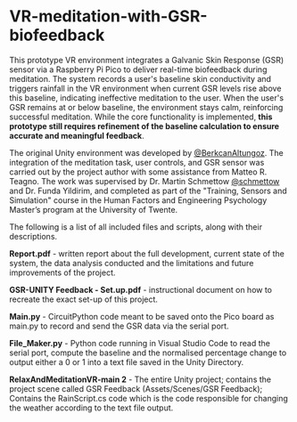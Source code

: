 # VR-meditation-with-GSR-biofeedback
This prototype VR environment integrates a Galvanic Skin Response (GSR) sensor via a Raspberry Pi Pico to deliver real-time biofeedback during meditation. The system records a user's baseline skin conductivity and triggers rainfall in the VR environment when current GSR levels rise above this baseline, indicating ineffective meditation to the user. When the user's GSR remains at or below baseline, the environment stays calm, reinforcing successful meditation. While the core functionality is implemented, **this prototype still requires refinement of the baseline calculation to ensure accurate and meaningful feedback**.

The original Unity environment was developed by [@BerkcanAltungoz](https://github.com/BerkcanAltungoz). The integration of the meditation task, user controls, and GSR sensor was carried out by the project author with some assistance from Matteo R. Teagno. The work was supervised by Dr. Martin Schmettow [@schmettow](https://github.com/schmettow) and Dr. Funda Yildirim, and completed as part of the "Training, Sensors and Simulation" course in the Human Factors and Engineering Psychology Master’s program at the University of Twente.

The following is a list of all included files and scripts, along with their descriptions.

**Report.pdf** - written report about the full development, current state of the system, the data analysis conducted and the limitations and future improvements of the project. 

**GSR-UNITY Feedback - Set.up.pdf** - instructional document on how to recreate the exact set-up of this project.

**Main.py** - CircuitPython code meant to be saved onto the Pico board as main.py to record and send the GSR data via the serial port.

**File_Maker.py** - Python code running in Visual Studio Code to read the serial port, compute the baseline and the normalised percentage change to output either a 0 or 1 into a text file saved in the Unity Directory.

**RelaxAndMeditationVR-main 2** - The entire Unity project; contains the project scene called GSR Feedback (Assets/Scenes/GSR Feedback); Contains the RainScript.cs code which is the code responsible for changing the weather according to the text file output.
